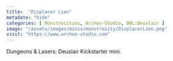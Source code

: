 ```yaml
---
title:  "Displacer Lion"
metadate: "hide"
categories: [ Monstrocities, Archon-Studio, DNL:Deuslair ]
image: "/assets/images/minis/monstrosity/DisplacerLion.png"
visit: "https://www.archon-studio.com"
---
```

Dungeons & Lasers: Deuslair Kickstarter mini.